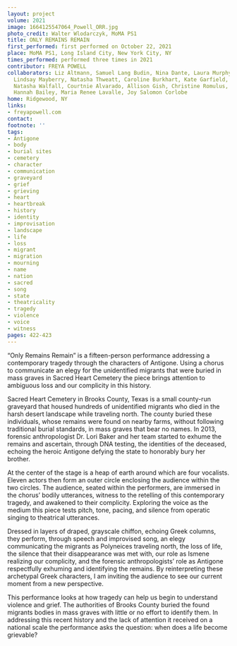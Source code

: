 ```yaml
---
layout: project
volume: 2021
image: 1664125547064_Powell_ORR.jpg
photo_credit: Walter Wlodarczyk, MoMA PS1
title: ONLY REMAINS REMAIN
first_performed: first performed on October 22, 2021
place: MoMA PS1, Long Island City, New York City, NY
times_performed: performed three times in 2021
contributor: FREYA POWELL
collaborators: Liz Altmann, Samuel Lang Budin, Nina Dante, Laura Murphy, Shanna Iglesias,
  Lindsay Mayberry, Natasha Thweatt, Caroline Burkhart, Kate Garfield, Aline Salloum,
  Natasha Walfall, Courtnie Alvarado, Allison Gish, Christine Romulus, Cassandra DeMarco,
  Hannah Bailey, Maria Renee Lavalle, Joy Salomon Corlobe
home: Ridgewood, NY
links:
- freyapowell.com
contact:
footnote: ''
tags:
- Antigone
- body
- burial sites
- cemetery
- character
- communication
- graveyard
- grief
- grieving
- heart
- heartbreak
- history
- identity
- improvisation
- landscape
- life
- loss
- migrant
- migration
- mourning
- name
- nation
- sacred
- song
- state
- theatricality
- tragedy
- violence
- voice
- witness
pages: 422-423
---
```


“Only Remains Remain” is a fifteen-person performance addressing a contemporary tragedy through the characters of Antigone. Using a chorus to communicate an elegy for the unidentified migrants that were buried in mass graves in Sacred Heart Cemetery the piece brings attention to ambiguous loss and our complicity in this history. 

Sacred Heart Cemetery in Brooks County, Texas is a small county-run graveyard that housed hundreds of unidentified migrants who died in the harsh desert landscape while traveling north. The county buried these individuals, whose remains were found on nearby farms, without following traditional burial standards, in mass graves that bear no names. In 2013, forensic anthropologist Dr. Lori Baker and her team started to exhume the remains and ascertain, through DNA testing, the identities of the deceased, echoing the heroic Antigone defying the state to honorably bury her brother.

At the center of the stage is a heap of earth around which are four vocalists. Eleven actors then form an outer circle enclosing the audience within the two circles. The audience, seated within the performers, are immersed in the chorus’ bodily utterances, witness to the retelling of this contemporary tragedy, and awakened to their complicity. Exploring the voice as the medium this piece tests pitch, tone, pacing, and silence from operatic singing to theatrical utterances. 

Dressed in layers of draped, grayscale chiffon, echoing Greek columns, they perform, through speech and improvised song, an elegy communicating the migrants as Polyneices traveling north, the loss of life, the silence that their disappearance was met with, our role as Ismene realizing our complicity, and the forensic anthropologists’ role as Antigone respectfully exhuming and identifying the remains. By reinterpreting these archetypal Greek characters, I am inviting the audience to see our current moment from a new perspective. 

This performance looks at how tragedy can help us begin to understand violence and grief. The authorities of Brooks County buried the found migrants bodies in mass graves with little or no effort to identify them. In addressing this recent history and the lack of attention it received on a national scale the performance asks the question: when does a life become grievable? 